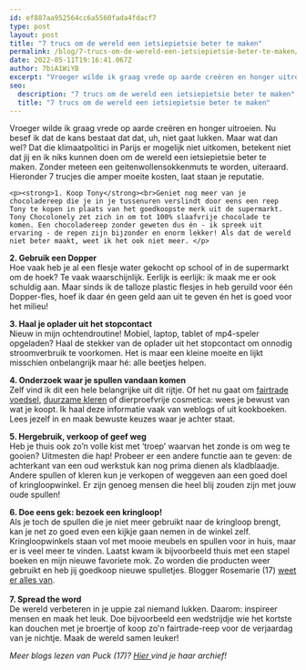 ```yaml
---
id: ef887aa952564cc6a5560fada4fdacf7
type: post
layout: post
title: "7 trucs om de wereld een ietsiepietsie beter te maken"
permalink: /blog/7-trucs-om-de-wereld-een-ietsiepietsie-beter-te-maken/
date: 2022-05-11T19:16:41.067Z
author: 7biA1WiYB
excerpt: "Vroeger wilde ik graag vrede op aarde creëren en honger uitroeien. Nu besef ik dat de kans bestaat dat dat, uh, niet gaat lukken. Maar wat dan wel? Dat die klimaatpolitici in Parijs er mogelijk niet uitkomen, betekent niet dat jij en ik niks kunnen doen om de wereld een ietsiepietsie beter te maken. Zonder meteen een geitenwollensokkenmuts te worden, uiteraard. Hieronder 7 trucjes die amper moeite kosten, laat staan je reputatie.  "
seo:
  description: "7 trucs om de wereld een ietsiepietsie beter te maken"
  title: "7 trucs om de wereld een ietsiepietsie beter te maken"
---
```

Vroeger wilde ik graag vrede op aarde creëren en honger uitroeien. Nu besef ik dat de kans bestaat dat dat, uh, niet gaat lukken. Maar wat dan wel? Dat die klimaatpolitici in Parijs er mogelijk niet uitkomen, betekent niet dat jij en ik niks kunnen doen om de wereld een ietsiepietsie beter te maken. Zonder meteen een geitenwollensokkenmuts te worden, uiteraard. Hieronder 7 trucjes die amper moeite kosten, laat staan je reputatie.  

    <p><strong>1. Koop Tony</strong><br>Geniet nog meer van je chocoladereep die je in je tussenuren verslindt door eens een reep Tony te kopen in plaats van het goedkoopste merk uit de supermarkt. Tony Chocolonely zet zich in om tot 100% slaafvrije chocolade te komen. Een chocoladereep zonder geweten dus én - ik spreek uit ervaring - de repen zijn bijzonder en enorm lekker! Als dat de wereld niet beter maakt, weet ik het ook niet meer. </p>
<p><strong>2. Gebruik een Dopper</strong><br>Hoe vaak heb je al een flesje water gekocht op school of in de supermarkt om de hoek? Te vaak waarschijnlijk. Eerlijk is eerlijk: ik maak me er ook schuldig aan. Maar sinds ik de talloze plastic flesjes in heb geruild voor één Dopper-fles, hoef ik daar én geen geld aan uit te geven én het is goed voor het milieu!</p>
<p><strong>3. Haal je oplader uit het stopcontact</strong><br>Nieuw in mijn ochtendroutine! Mobiel, laptop, tablet of mp4-speler opgeladen? Haal de stekker van de oplader uit het stopcontact om onnodig stroomverbruik te voorkomen. Het is maar een kleine moeite en lijkt misschien onbelangrijk maar hé: alle beetjes helpen.</p>
<p><strong>4. Onderzoek waar je spullen vandaan komen</strong><br>Zelf vind ik dit een hele belangrijke uit dit rijtje. Of het nu gaat om <a href="https://original.sevendays.nl/blog/een-heerlijk-dagje-kan-dat">fairtrade voedsel</a>, <a href="https://original.sevendays.nl/lifestyle/welke-kleren-zijn-schoon">duurzame kleren</a> of dierproefvrije cosmetica: wees je bewust van wat je koopt. Ik haal deze informatie vaak van weblogs of uit kookboeken. Lees jezelf in en maak bewuste keuzes waar je achter staat.</p>
<p><strong>5. Hergebruik, verkoop of geef weg</strong><br>Heb je thuis ook zo’n volle kist met ‘troep’ waarvan het zonde is om weg te gooien? Uitmesten die hap! Probeer er een andere functie aan te geven: de achterkant van een oud werkstuk kan nog prima dienen als kladblaadje. Andere spullen of kleren kun je verkopen of weggeven aan een goed doel of kringloopwinkel. Er zijn genoeg mensen die heel blij zouden zijn met jouw oude spullen!</p>
<p><strong>6. Doe eens gek: bezoek een kringloop!</strong><br>Als je toch de spullen die je niet meer gebruikt naar de kringloop brengt, kan je net zo goed even een kijkje gaan nemen in de winkel zelf. Kringloopwinkels staan vol met mooie meubels en spullen voor in huis, maar er is veel meer te vinden. Laatst kwam ik bijvoorbeeld thuis met een stapel boeken en mijn nieuwe favoriete mok. Zo worden die producten weer gebruikt en heb jij goedkoop nieuwe spulletjes. Blogger Rosemarie (17) <a href="https://original.sevendays.nl/users/rosemarie-van-der-tol">weet er alles van</a>.<br><br><strong>7. Spread the word</strong><br>De wereld verbeteren in je uppie zal niemand lukken. Daarom: inspireer mensen en maak het leuk. Doe bijvoorbeeld een wedstrijdje wie het kortste kan douchen met je broertje of koop zo'n fairtrade-reep voor de verjaardag van je nichtje. Maak de wereld samen leuker! </p>
<p><em>Meer blogs lezen van Puck (17)? <a href="sevendays.nl/users/puck-breed">Hier </a>vind je haar archief!</em></p>  
